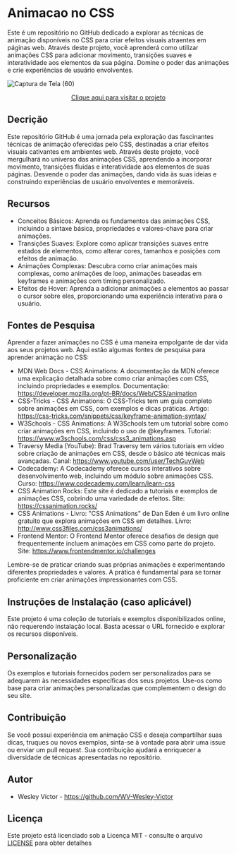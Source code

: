 # Animacao no CSS
 Este é um repositório no GitHub dedicado a explorar as técnicas de animação disponíveis no CSS para criar efeitos visuais atraentes em páginas web. Através deste projeto, você aprenderá como utilizar animações CSS para adicionar movimento, transições suaves e interatividade aos elementos da sua página. Domine o poder das animações e crie experiências de usuário envolventes.

![Captura de Tela (60)](https://github.com/WV-Wesley-Victor/Animacao-no-CSS/assets/137107062/6b6a3732-9383-4155-bb06-49ec1e2e3369)
<p align="center">
  <a href="https://wv-wesley-victor.github.io/Introducao-ao-HTML/" target="_blank">Clique aqui para visitar o projeto</a>
</p>

## Decrição 
Este repositório GitHub é uma jornada pela exploração das fascinantes técnicas de animação oferecidas pelo CSS, destinadas a criar efeitos visuais cativantes em ambientes web. Através deste projeto, você mergulhará no universo das animações CSS, aprendendo a incorporar movimento, transições fluidas e interatividade aos elementos de suas páginas. Desvende o poder das animações, dando vida às suas ideias e construindo experiências de usuário envolventes e memoráveis.

## Recursos
* Conceitos Básicos: Aprenda os fundamentos das animações CSS, incluindo a sintaxe básica, propriedades e valores-chave para criar animações.
* Transições Suaves: Explore como aplicar transições suaves entre estados de elementos, como alterar cores, tamanhos e posições com efeitos de animação.
* Animações Complexas: Descubra como criar animações mais complexas, como animações de loop, animações baseadas em keyframes e animações com timing personalizado.
* Efeitos de Hover: Aprenda a adicionar animações a elementos ao passar o cursor sobre eles, proporcionando uma experiência interativa para o usuário.

## Fontes de Pesquisa
Aprender a fazer animações no CSS é uma maneira empolgante de dar vida aos seus projetos web. Aqui estão algumas fontes de pesquisa para aprender animação no CSS:

* MDN Web Docs - CSS Animations: A documentação da MDN oferece uma explicação detalhada sobre como criar animações com CSS, incluindo propriedades e exemplos.
Documentação: https://developer.mozilla.org/pt-BR/docs/Web/CSS/animation
* CSS-Tricks - CSS Animations: O CSS-Tricks tem um guia completo sobre animações em CSS, com exemplos e dicas práticas.
Artigo: https://css-tricks.com/snippets/css/keyframe-animation-syntax/
* W3Schools - CSS Animations: A W3Schools tem um tutorial sobre como criar animações em CSS, incluindo o uso de @keyframes.
Tutorial: https://www.w3schools.com/css/css3_animations.asp
* Traversy Media (YouTube): Brad Traversy tem vários tutoriais em vídeo sobre criação de animações em CSS, desde o básico até técnicas mais avançadas.
Canal: https://www.youtube.com/user/TechGuyWeb
* Codecademy: A Codecademy oferece cursos interativos sobre desenvolvimento web, incluindo um módulo sobre animações CSS.
Curso: https://www.codecademy.com/learn/learn-css
* CSS Animation Rocks: Este site é dedicado a tutoriais e exemplos de animações CSS, cobrindo uma variedade de efeitos.
Site: https://cssanimation.rocks/
* CSS Animations - Livro: "CSS Animations" de Dan Eden é um livro online gratuito que explora animações em CSS em detalhes.
Livro: http://www.css3files.com/css3animations/
* Frontend Mentor: O Frontend Mentor oferece desafios de design que frequentemente incluem animações em CSS como parte do projeto.
Site: https://www.frontendmentor.io/challenges

Lembre-se de praticar criando suas próprias animações e experimentando diferentes propriedades e valores. A prática é fundamental para se tornar proficiente em criar animações impressionantes com CSS.

## Instruções de Instalação (caso aplicável)
Este projeto é uma coleção de tutoriais e exemplos disponibilizados online, não requerendo instalação local. Basta acessar o URL fornecido e explorar os recursos disponíveis.

## Personalização
Os exemplos e tutoriais fornecidos podem ser personalizados para se adequarem às necessidades específicas dos seus projetos. Use-os como base para criar animações personalizadas que complementem o design do seu site.

## Contribuição
Se você possui experiência em animação CSS e deseja compartilhar suas dicas, truques ou novos exemplos, sinta-se à vontade para abrir uma issue ou enviar um pull request. Sua contribuição ajudará a enriquecer a diversidade de técnicas apresentadas no repositório.

## Autor
* Wesley Victor - https://github.com/WV-Wesley-Victor

## Licença
Este projeto está licenciado sob a Licença MIT - consulte o arquivo [LICENSE](LICENSE)  para obter detalhes
